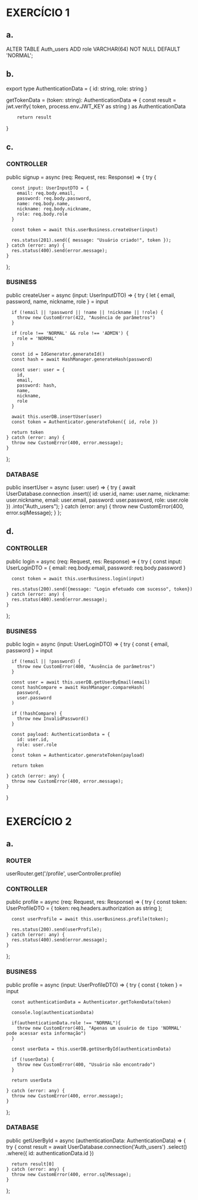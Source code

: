 # EXERCÍCIO 1 

## a.
ALTER TABLE Auth_users ADD role VARCHAR(64) NOT NULL DEFAULT 'NORMAL';

## b.
export type AuthenticationData = {
    id: string,
    role: string
}

getTokenData = (token: string): AuthenticationData => {
        const result = jwt.verify(
            token,
            process.env.JWT_KEY as string
        ) as AuthenticationData

        return result
}

## c.

### CONTROLLER
public signup = async (req: Request, res: Response) => {
    try {

      const input: UserInputDTO = {
        email: req.body.email,
        password: req.body.password,
        name: req.body.name,
        nickname: req.body.nickname,
        role: req.body.role
      }

      const token = await this.userBusiness.createUser(input)

      res.status(201).send({ message: "Usuário criado!", token });
    } catch (error: any) {
      res.status(400).send(error.message);
    }
};

### BUSINESS
public createUser = async (input: UserInputDTO) => {
    try {
      let { email, password, name, nickname, role } = input

      if (!email || !password || !name || !nickname || !role) {
        throw new CustomError(422, "Ausência de parâmetros")
      }

      if (role !== 'NORMAL' && role !== 'ADMIN') {
        role = 'NORMAL'
      }

      const id = IdGenerator.generateId()
      const hash = await HashManager.generateHash(password)

      const user: user = {
        id,
        email,
        password: hash,
        name,
        nickname,
        role
      }

      await this.userDB.insertUser(user)
      const token = Authenticator.generateToken({ id, role })

      return token
    } catch (error: any) {
      throw new CustomError(400, error.message);
    }
};

### DATABASE
public insertUser = async (user: user) => {
    try {
      await UserDatabase.connection
        .insert({
          id: user.id,
          name: user.name,
          nickname: user.nickname,
          email: user.email,
          password: user.password,
          role: user.role
        })
        .into("Auth_users");
    } catch (error: any) {
      throw new CustomError(400, error.sqlMessage);
    }
};

## d.

### CONTROLLER
public login = async (req: Request, res: Response) => {
    try {
      const input: UserLoginDTO = {
        email: req.body.email,
        password: req.body.password
      }

      const token = await this.userBusiness.login(input)

      res.status(200).send({message: "Login efetuado com sucesso", token})
    } catch (error: any) {
      res.status(400).send(error.message);
    }
};

### BUSINESS
public login = async (input: UserLoginDTO) => {
    try {
      const { email, password } = input

      if (!email || !password) {
        throw new CustomError(400, "Ausência de parâmetros")
      }

      const user = await this.userDB.getUserByEmail(email)
      const hashCompare = await HashManager.compareHash(
        password,
        user.password
      )

      if (!hashCompare) {
        throw new InvalidPassword()
      }

      const payload: AuthenticationData = {
        id: user.id,
        role: user.role
      }
      const token = Authenticator.generateToken(payload)

      return token
      
    } catch (error: any) {
      throw new CustomError(400, error.message);
    }
}

# EXERCÍCIO 2

## a.

### ROUTER
userRouter.get('/profile', userController.profile)

### CONTROLLER
public profile = async (req: Request, res: Response) => {
    try {
      const token: UserProfileDTO = {
        token: req.headers.authorization as string
      };

      const userProfile = await this.userBusiness.profile(token);

      res.status(200).send(userProfile);
    } catch (error: any) {
      res.status(400).send(error.message);
    }
};

### BUSINESS 
public profile = async (input: UserProfileDTO) => {
    try {
      const { token } = input

      const authenticationData = Authenticator.getTokenData(token)

      console.log(authenticationData)

      if(authenticationData.role !== "NORMAL"){
        throw new CustomError(401, "Apenas um usuário de tipo 'NORMAL' pode acessar esta informação")
      }

      const userData = this.userDB.getUserById(authenticationData)

      if (!userData) {
        throw new CustomError(400, "Usuário não encontrado")
      }

      return userData

    } catch (error: any) {
      throw new CustomError(400, error.message);
    }
};

### DATABASE
public getUserById = async (authenticationData: AuthenticationData) => {
    try {
      const result = await UserDatabase.connection('Auth_users')
        .select()
        .where({ id: authenticationData.id })

      return result[0]
    } catch (error: any) {
      throw new CustomError(400, error.sqlMessage);
    }
};
